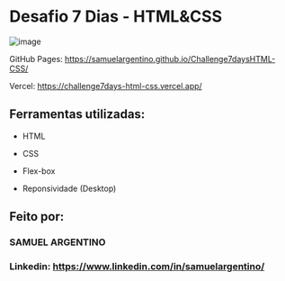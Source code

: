 # Desafio 7 Dias - HTML&CSS

![image](https://github.com/SamuelArgentino/Challenge7daysHTML-CSS/assets/174635851/178195f4-ac49-4b4e-9aa8-e7d103cc4e87)

GitHub Pages: https://samuelargentino.github.io/Challenge7daysHTML-CSS/

Vercel: https://challenge7days-html-css.vercel.app/

## Ferramentas utilizadas:

* HTML

* CSS

* Flex-box

* Reponsividade (Desktop)

## Feito por:

### SAMUEL ARGENTINO

### Linkedin: https://www.linkedin.com/in/samuelargentino/
